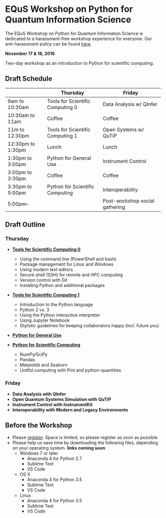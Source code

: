 # EQuS Workshop on Python for Quantum Information Science #

The EQuS Workshop on Python for Quantum Information Science is dedicated to a harassment-free workshop experience for everyone. Our anti-harassment policy can be found
[here](code-of-conduct.md).

**November 17 & 18, 2016**

Two-day workshop as an introduction to Python for scientific computing.

## Draft Schedule ##

| | Thursday | Friday |
|---|---|---|
| 9am to 10:30am | Tools for Scientific Computing 0 | Data Analysis w/ QInfer |
| 10:30am to 11am | Coffee | Coffee |
| 11m to 12:30pm | Tools for Scientific Computing 1 | Open Systems w/ QuTiP |
| 12:30pm to 1:30pm | Lunch | Lunch |
| 1:30pm to 3:00pm | Python for General Use | Instrument Control |
| 3:00pm to 3:30pm | Coffee | Coffee |
| 3:30pm to 5:00pm | Python for Scientific Computing | Interoperability |
| 5:00pm– | | Post-workshop social gathering |


## Draft Outline ##

### Thursday ###

- [**Tools for Scientific Computing 0**](https://nbviewer.jupyter.org/github/QuinnPhys/PythonWorkshop-science/blob/master/lecture-0-scicomp-tools-part0.ipynb)
    - Using the command line (PowerShell and bash)
    - Package management for Linux and Windows
    - Using modern text editors
    - Secure shell (SSH) for remote and HPC computing
    - Version control with Git
    - Installing Python and additional packages

- [**Tools for Scientific Computing 1**](https://nbviewer.jupyter.org/github/QuinnPhys/PythonWorkshop-science/blob/master/lecture-1-scicomp-tools-part1.ipynb)
    - Introduction to the Python language
    - Python 2 vs. 3
    - Using the Python interactive interpreter
    - Using Jupyter Notebook
    - Stylistic guidelines for keeping collaborators happy (incl. future you)

- [**Python for General Use**](https://nbviewer.jupyter.org/github/QuinnPhys/PythonWorkshop-science/blob/master/lecture-2-python-general.ipynb)

- [**Python for Scientific Computing**](https://nbviewer.jupyter.org/github/QuinnPhys/PythonWorkshop-science/blob/master/lecture-3-python-scicomp.ipynb)
    - NumPy/SciPy
    - Pandas
    - Matplotlib and Seaborn
    - Unitful computing with Pint and python-quantities

### Friday ###

- **Data Analysis with QInfer**
- **Open Quantum Systems Simulation with QuTiP**
- **Instrument Control with InstrumentKit**
- **Interoperability with Modern and Legacy Environments**


## Before the Workshop ##

- Please [register](https://goo.gl/forms/Job39PjgUdul2C1d2). Space is limited, so please register as soon as possible.
- Please help us save time by downloading the following files, depending on your operating system. **links coming soon**
    - Windows 7 or later
        - Anaconda 4 for Python 2.7
        - Sublime Text
        - VS Code
    - OS X
        - Anaconda 4 for Python 3.5
        - Sublime Text
        - VS Code
    - Linux
        - Anaconda 4 for Python 3.5
        - Sublime Text
        - VS Code

